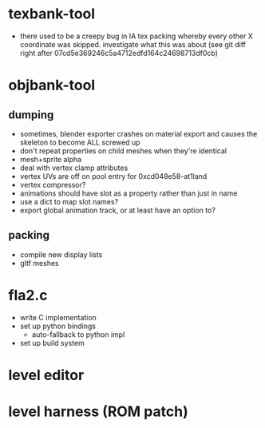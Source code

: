 # texbank-tool
- there used to be a creepy bug in IA tex packing whereby every other X coordinate
  was skipped. investigate what this was about (see git diff right after 07cd5e369246c5a4712edfd164c24698713df0cb)

# objbank-tool

## dumping
- sometimes, blender exporter crashes on material export and causes the skeleton to become ALL screwed up
- don't repeat properties on child meshes when they're identical 
- mesh+sprite alpha
- deal with vertex clamp attributes
- vertex UVs are off on pool entry for 0xcd048e58-at1land
- vertex compressor?
- animations should have slot as a property rather than just in name
- use a dict to map slot names?
- export global animation track, or at least have an option to?

## packing
- compile new display lists
- gltf meshes

# fla2.c
- write C implementation
- set up python bindings
    - auto-fallback to python impl
- set up build system

# level editor

# level harness (ROM patch)